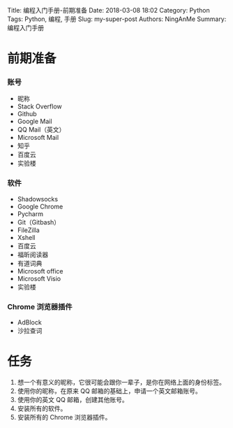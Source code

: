 Title: 编程入门手册-前期准备
Date: 2018-03-08 18:02
Category: Python
Tags: Python, 编程, 手册
Slug: my-super-post
Authors: NingAnMe
Summary: 编程入门手册

# 前期准备

### 账号
 - 昵称
 - Stack Overflow
 - Github
 - Google Mail
 - QQ Mail（英文）
 - Microsoft Mail
 - 知乎
 - 百度云
 - 实验楼

### 软件
 - Shadowsocks
 - Google Chrome
 - Pycharm
 - Git（Gitbash）
 - FileZilla
 - Xshell
 - 百度云
 - 福昕阅读器
 - 有道词典
 - Microsoft office
 - Microsoft Visio
 - 实验楼
 
### Chrome 浏览器插件
 - AdBlock
 - 沙拉查词

# 任务

1. 想一个有意义的昵称，它很可能会跟你一辈子，是你在网络上面的身份标签。
2. 使用你的昵称，在原来 QQ 邮箱的基础上，申请一个英文邮箱账号。
3. 使用你的英文 QQ 邮箱，创建其他账号。
4. 安装所有的软件。
5. 安装所有的 Chrome 浏览器插件。
